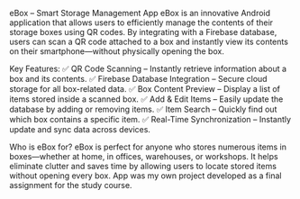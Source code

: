 eBox – Smart Storage Management App
eBox is an innovative Android application that allows users to efficiently manage the contents of their storage boxes using QR codes. By integrating with a Firebase database, users can scan a QR code attached to a box and instantly view its contents on their smartphone—without physically opening the box.

Key Features:
✅ QR Code Scanning – Instantly retrieve information about a box and its contents.
✅ Firebase Database Integration – Secure cloud storage for all box-related data.
✅ Box Content Preview – Display a list of items stored inside a scanned box.
✅ Add & Edit Items – Easily update the database by adding or removing items.
✅ Item Search – Quickly find out which box contains a specific item.
✅ Real-Time Synchronization – Instantly update and sync data across devices.

Who is eBox for?
eBox is perfect for anyone who stores numerous items in boxes—whether at home, in offices, warehouses, or workshops. It helps eliminate clutter and saves time by allowing users to locate stored items without opening every box.
App was my own project developed as a final assignment for the study course.
